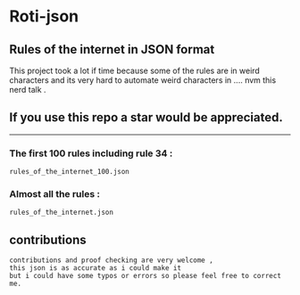 # Roti-json
## **Rules of the internet** in **JSON** format 

This project took a lot if time because some of the rules are in weird characters and 
its very hard to automate weird characters in .... nvm this nerd talk . 

## If you use this repo a star would be appreciated. 
---
### The first 100 rules including rule 34 :

    rules_of_the_internet_100.json 

### Almost all the rules : 

    rules_of_the_internet.json 

## contributions 
    contributions and proof checking are very welcome , 
    this json is as accurate as i could make it 
    but i could have some typos or errors so please feel free to correct me.

